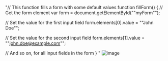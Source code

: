 "// This function fills a form with some default values
function fillForm() {
  // Get the form element
  var form = document.getElementById(""myForm"");

  // Set the value for the first input field
  form.elements[0].value = ""John Doe"";

  // Set the value for the second input field
  form.elements[1].value = ""john.doe@example.com"";

  // And so on, for all input fields in the form
}
"
![image](https://user-images.githubusercontent.com/117513303/208027451-c8a76d47-addc-4a95-aea3-7d61ffd75859.png)
